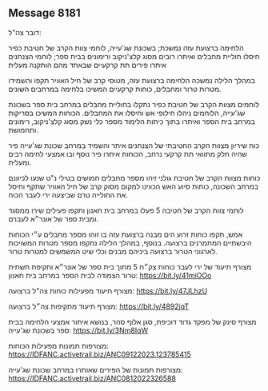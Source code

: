 ## Message 8181

דובר צה"ל:

הלחימה ברצועת עזה נמשכת; בשכונת שג'עייה, לוחמי צוות הקרב של חטיבת כפיר חיסלו חוליית מחבלים ואיתרו רובים מסוג קלצ'ניקוב ורימונים בבית ספר; לוחמי הצנחנים איתרו פירים תת קרקעיים שבאחד מהם הותקנה מעלית

במהלך הלילה נמשכה הלחימה ברצועת עזה, מטוסי קרב של חיל האוויר תקפו והשמידו מטרות טרור ומחבלים, כוחות קרקעיים המשיכו בלחימה במרחבים השונים.

לוחמים מצוות הקרב של חטיבת כפיר נתקלו בחוליית מחבלים במרחב בית ספר בשכונת שג'עייה, הלוחמים ניהלו חילופי אש וחיסלו את המחבלים. הכוחות המשיכו בסריקות במרחב בית הספר ואיתרו בתוך כיתות הלימוד מספר כלי נשק מסוג קלצ'ניקוב, רימונים ותחמושת.

כוח שיריון מצוות הקרב החטיבתי של הצנחנים איתר והשמיד במרחב שכונת שג'עייה פיר שהיה חלק מתוואי תת קרקעי נרחב, הכוחות איתרו פיר נוסף ובו אמצעי לחימה רבים ומעלית.

כוחות מצוות הקרב של חטיבת גולני זיהו מספר מחבלים חמושים בטילי נ"ט שנעו לכיוונם במרחב השכונה, כוחות סיוע האש הכווינו למקום מסוק קרב של חיל האוויר שתקף וחיסל את החולייה טרם שביצעה ירי לעבר הכוח.

לוחמי צוות הקרב של חטיבה 5 פעלו במרחב בית חאנון ותקפו פעילים שירו ממסגד ומבית ספר של אונר״א לעברם. 

אמש, תקפו כוחות זרוע הים מבנה ברצועת עזה בו זוהו מספר מחבלים ע״י הכוחות היבשתיים המתמרנים ברצועה. בנוסף, במהלך הלילה נתקפו מספר מטרות המשויכות לארגוני הטרור ברצועה ביניהם מבנים וכלי שיט המשמשים למטרות טרור.

מצורף תיעוד של ירי לעבר כוחות צק״ח 5 מתוך בית ספר של אונר״א ותקיפת תשתית טרור הצמודה לבית הספר במרחב בית חאנון: https://bit.ly/41miOOo

מצורף תיעוד מפעילות כוחות צה"ל ברצועה: https://bit.ly/47JLhzU

מצורף תיעוד מתקיפות צה״ל ברצועה: https://bit.ly/4892jqT

מצורף סינק של מפקד גדוד דוכיפת, סגן אלוף סהר, בנושא איתור אמצעי הלחימה בבית ספר בשכונת שג'עייה: https://bit.ly/3Nm8IqW

מצורפות תמונות מפעילות הכוחות: https://IDFANC.activetrail.biz/ANC09122023.123785415

מצורפות תמונות של הפירים שאותרו במרחב שכונת שג'עייה: https://IDFANC.activetrail.biz/ANC0812022326588

